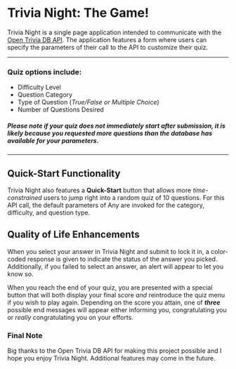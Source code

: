 # Trivia Night: The Game!
Trivia Night is a single page application intended to communicate with the [Open Trivia DB API](https://opentdb.com/). The application features a form where users can specify the parameters of their call to the API to customize their quiz.

---

### Quiz options include:
- Difficulty Level
- Question Category
- Type of Question (*True/False or Multiple Choice*)
- Number of Questions Desired

##### Please note if your quiz does not immediately start after submission, it is likely because you requested more questions than the database has available for your parameters.

---
## Quick-Start Functionality
Trivia Night also features a **Quick-Start** button that allows more *time-constrained* users to jump right into a random quiz of 10 questions. For this API call, the default parameters of Any are invoked for the category, difficulty, and question type. 

## Quality of Life Enhancements
When you select your answer in Trivia Night and submit to lock it in, a color-coded response is given to indicate the status of the answer you picked. Additionally, if you failed to select an answer, an alert will appear to let you know so.

When you reach the end of your quiz, you are presented with a special button that will both display your final score *and* reintroduce the quiz menu if you wish to play again. Depending on the score you attain, one of ***three*** possible end messages will appear either informing you, congratulating you or *really* congratulating you on your efforts.

### Final Note
Big thanks to the Open Trivia DB API for making this project possible and I hope you enjoy Trivia Night. Additional features may come in the future.  